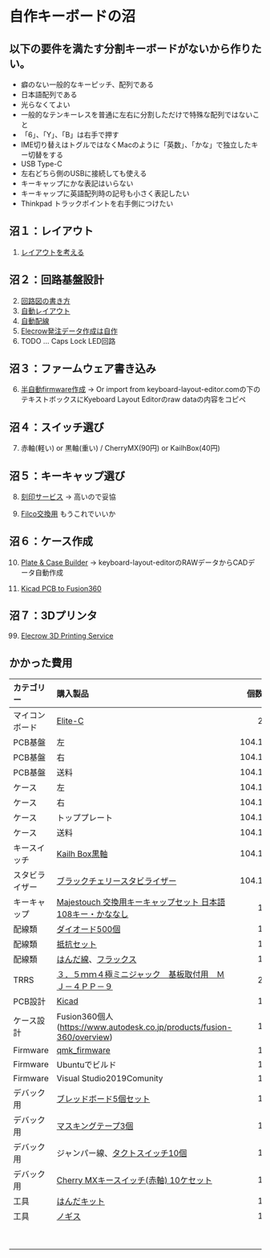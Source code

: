 # 自作キーボードの沼

## 以下の要件を満たす分割キーボードがないから作りたい。

* 癖のない一般的なキーピッチ、配列である
* 日本語配列である
* 光らなくてよい
* 一般的なテンキーレスを普通に左右に分割しただけで特殊な配列ではないこと
* 「6」、「Y」、「B」は右手で押す
* IME切り替えはトグルではなくMacのように「英数」、「かな」で独立したキー切替をする
* USB Type-C
* 左右どちら側のUSBに接続しても使える
* キーキャップにかな表記はいらない
* キーキャップに英語配列時の記号も小さく表記したい
* Thinkpad トラックポイントを右手側につけたい

## 沼１：レイアウト
1. [レイアウトを考える](http://www.keyboard-layout-editor.com/)

## 沼２：回路基盤設計
2. [回路図の書き方](https://www.youtube.com/watch?v=dNfaLM5PUVM&list=PLKe0_8RR2yrSu2fZAs2D8_bfYQ3JGBO-w)
3. [自動レイアウト](https://github.com/yskoht/keyboard-layouter)
4. [自動配線](https://freerouting.mihosoft.eu/)
5. [Elecrow発注データ作成は自作](https://github.com/kirin123kirin/keyboard/blob/main/pcb/basic_L/garbar.py)
6. TODO ... Caps Lock LED回路

## 沼３：ファームウェア書き込み
6. [半自動firmware作成](https://kbfirmware.com/)
   -> Or import from keyboard-layout-editor.comの下のテキストボックスにKyeboard Layout Editorのraw dataの内容をコピペ

## 沼４：スイッチ選び
7. 赤軸(軽い) or 黒軸(重い) / CherryMX(90円) or KailhBox(40円)

## 沼５：キーキャップ選び
8. [刻印サービス](https://yushakobo.jp/keycap-laser-marking/)
  -> 高いので妥協

9. [Filco交換用](https://www.diatec.co.jp/shop/det.php?prod_c=3716) もうこれでいいか


## 沼６：ケース作成
10. [Plate & Case Builder](http://builder.swillkb.com/)
  -> keyboard-layout-editorのRAWデータからCADデータ自動作成

11. [Kicad PCB to Fusion360](https://garchiving.com/output-3d-model-with-kicad/)

## 沼７：3Dプリンタ
99. [Elecrow 3D Printing Service](https://www.elecrow.com/3d-printing-service.html)


## かかった費用

| カテゴリー     	| 購入製品                                                      	| 個数  	| 単価    	| 小計     	| 購入店                	|
| :---------------- | :---------------------------------------------------------------  | -------:  | --------: | --------: | :-----------------------  |
| マイコンボード 	| [Elite-C](https://yushakobo.jp/shop/elite-c/)                                                       	| 2     	| 2805    	| 5610     	| [遊舎工房](https://yushakobo.jp/shop/elite-c/)              	|
| PCB基盤        	| 左                                                            	| 104.1 	| $27.35  	| 2847.135 	| ElecrowPCB            	|
| PCB基盤        	| 右                                                            	| 104.1 	| $36.37  	| 3786.117 	| ElecrowPCB            	|
| PCB基盤        	| 送料                                                          	| 104.1 	| $20.12  	| 2094.492 	| ElecrowPCB            	|
| ケース         	| 左                                                            	| 104.1 	| $12     	| 1249.2   	| Elecrow3DPrintService 	|
| ケース         	| 右                                                            	| 104.1 	| $12     	| 1249.2   	| Elecrow3DPrintService 	|
| ケース         	| トッププレート                                                	| 104.1 	| $12     	| 1249.2   	| Elecrow3DPrintService 	|
| ケース         	| 送料                                                          	| 104.1 	| $14     	| 1446.99  	| Elecrow3DPrintService 	|
| キースイッチ   	| [Kailh Box黒軸](https://amzn.to/3h1IFUD)                                                 	| 104.1 	| $34     	| 3508.17  	| Aliexpress            	|
| スタビライザー 	| [ブラックチェリースタビライザー](https://ja.aliexpress.com/item/32831318362.html?spm=a2g0s.9042311.0.0.46c54c4d9BF958)                                                           	| 104.1 	| $5.90   	| 614.19   	| Aliexpress            	|
| キーキャップ   	| [Majestouch   交換用キーキャップセット 日本語108キー・かななし](https://amzn.to/37BaPCG) 	| 1     	| 3420    	| 3420     	| [Amazon](https://amzn.to/37BaPCG)	|
| 配線類         	| [ダイオード500個](https://amzn.to/2Wz1wNc)                                               	| 1     	| 1082    	| 1082     	| [Amazon](https://amzn.to/2Wz1wNc)                	|
| 配線類         	| [抵抗セット](https://amzn.to/3nESg6m)                                                    	| 1     	| 890     	| 890      	| [Amazon](https://amzn.to/3nESg6m)                	|
| 配線類         	| [はんだ線](https://amzn.to/3mBjyJs)、[フラックス](https://amzn.to/3p1iNLk)                                          	| 1     	| 916     	| 916      	| [Amazon](https://amzn.to/3p1iNLk)                	|
| TRRS           	| [３．５ｍｍ４極ミニジャック　基板取付用　ＭＪ－４ＰＰ－９](https://akizukidenshi.com/catalog/g/gC-06070/)      	| 2     	| 55      	| 110      	| 秋月通商              	|
| PCB設計        	| [Kicad](https://kicad.org/)                                                         	| 1     	| 0       	| 0        	| Kicad OSS             	|
| ケース設計     	| Fusion360個人(https://www.autodesk.co.jp/products/fusion-360/overview)                                                 	| 1     	| 0       	| 0        	| Adobe                 	|
| Firmware       	| [qmk_firmware](https://github.com/qmk/qmk_firmware)                                                  	| 1     	| 0       	| 0        	| Github                	|
| Firmware       	| Ubuntuでビルド                                                	| 1     	| 0       	| 0        	| Ubuntu                	|
| Firmware       	| Visual   Studio2019Comunity                                   	| 1     	| 0       	| 0        	| MicroSoft             	|
| デバック用     	| [ブレッドボード5個セット](https://amzn.to/3nD7uZn)                                       	| 1     	| 750     	| 750      	| [Amazon](https://amzn.to/3nD7uZn)                	|
| デバック用     	| [マスキングテープ3個](https://amzn.to/2J5NEa9)                                           	| 1     	| 498     	| 498      	| [Amazon](https://amzn.to/2J5NEa9)                	|
| デバック用     	| ジャンパー線、[タクトスイッチ10個](https://amzn.to/3mDJrrU)                              	| 1     	| 660     	| 660      	| 秋月通商,[Amazon](https://amzn.to/3mDJrrU)              	|
| デバック用     	| [Cherry MXキースイッチ(赤軸) 10ケセット](https://amzn.to/2KHuIiB)                      	| 1     	| 1416    	| 1416     	| [Amazon](https://amzn.to/3mDJrrU)                	|
| 工具           	| [はんだキット](https://amzn.to/2WwUdWA)                                                  	| 1     	| 3599    	| 3599     	| [Amazon](https://amzn.to/2WwUdWA)                	|
| 工具           	| [ノギス](https://amzn.to/3mIHx9L)                                	| 1     	| 799    	| 799     	| [Amazon](https://amzn.to/3mIHx9L)	|
|                	|                                                               	|       	| 合計    	| 37,794.7円	| 